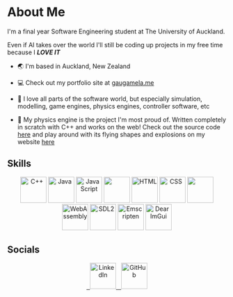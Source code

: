 
# About Me

I'm a final year Software Engineering student at The University of Auckland. 

Even if AI takes over the world I'll still be coding up projects in my free time because I ***LOVE IT***

- 🌏 I'm based in Auckland, New Zealand

- 💻 Check out my portfolio site at [gaugamela.me](https://sarissa.vercel.app)
  
- 🚂 I love all parts of the software world, but especially simulation, modelling, game engines, physics engines, controller software, etc
  
- 🚀 My physics engine is the project I'm most proud of. Written completely in scratch with C++ and works on the web! Check out the source code [here](https://www.github.com/Argyraspides/Telos) and play around with its flying shapes and explosions on my website [here](https://sarissa.vercel.app/Telos) 


## Skills

<p align="center">
    <img src="https://cdn.jsdelivr.net/gh/devicons/devicon/icons/cplusplus/cplusplus-original.svg" alt="C++" width="60" height="60"/>
    <img src="https://cdn.jsdelivr.net/gh/devicons/devicon/icons/java/java-original.svg" alt="Java" width="60" height="60"/>
    <img src="https://cdn.jsdelivr.net/gh/devicons/devicon/icons/javascript/javascript-original.svg" alt="JavaScript" width="60" height="60"/>
    <img src="https://cdn.jsdelivr.net/gh/devicons/devicon@latest/icons/typescript/typescript-original.svg" width="60" height="60"/> 
    <img src="https://cdn.jsdelivr.net/gh/devicons/devicon/icons/html5/html5-original.svg" alt="HTML" width="60" height="60"/>
    <img src="https://cdn.jsdelivr.net/gh/devicons/devicon/icons/css3/css3-original.svg" alt="CSS" width="60" height="60"/>
    <img src="https://cdn.jsdelivr.net/gh/devicons/devicon@latest/icons/react/react-original.svg" width="60" height="60"/>
    <img src="https://www.vectorlogo.zone/logos/webassembly/webassembly-icon.svg" alt="WebAssembly" width="60" height="60"/>
    <img src="https://upload.wikimedia.org/wikipedia/commons/thumb/1/16/Simple_DirectMedia_Layer%2C_Logo.svg/1920px-Simple_DirectMedia_Layer%2C_Logo.svg.png" alt="SDL2" width="auto" height="60"/> 
    <img src="https://github.com/Argyraspides/Sarissa/assets/95353936/6e619ad7-d610-431d-9c0f-76ac519d074b" alt="Emscripten" width="auto" height="60"/>
    <img src="https://github.com/Argyraspides/Telos/assets/95353936/2fd4e08b-a1af-4f22-936e-c82f46fe4a7c" alt="Dear ImGui" width="auto" height="60"/>
</p>


## Socials
<p align="center">
  <a href="https://www.linkedin.com/in/vinayak-joshi-74399b247/">
    <img src="https://cdn.jsdelivr.net/gh/devicons/devicon/icons/linkedin/linkedin-original.svg" alt="LinkedIn" width="60" height="60"/>
  </a>
  <a href="https://www.github.com/Argyraspides">
    <img src="https://raw.githubusercontent.com/danielcranney/readme-generator/main/public/icons/socials/github-dark.svg" alt="GitHub" width="60" height="60"/>
  </a>
</p>




<!--
**Argyraspides/Argyraspides** is a ✨ _special_ ✨ repository because its `README.md` (this file) appears on your GitHub profile.

Here are some ideas to get you started:

- 🔭 I’m currently working on ...
- 🌱 I’m currently learning ...
- 👯 I’m looking to collaborate on ...
- 🤔 I’m looking for help with ...
- 💬 Ask me about ...
- 📫 How to reach me: ...
- 😄 Pronouns: ...
- ⚡ Fun fact: ...
-->
